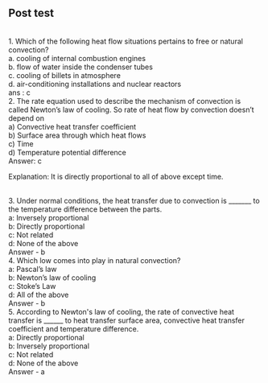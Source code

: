 ## Post test
<br>
1. Which of the following heat flow situations pertains to free or natural convection?
<br>
a. cooling of internal combustion engines
<br>
b. flow of water inside the condenser tubes
<br>
c. cooling of billets in atmosphere
<br>
d. air-conditioning installations and nuclear reactors
<br>
ans : c

<br>
2. The rate equation used to describe the mechanism of convection is called Newton’s law of cooling. So rate of heat flow by convection doesn’t depend on
<br>
a) Convective heat transfer coefficient
<br>
b) Surface area through which heat flows
<br>
c) Time
<br>
d) Temperature potential difference

<br>
Answer: c

Explanation: It is directly proportional to all of above except time.

<br>
3. Under normal conditions, the heat transfer due to convection is _______ to the temperature difference between the parts. 
<br>
a: Inversely proportional 
<br>
b: Directly proportional 
<br>
c: Not related 
<br>
d: None of the above
<br>
Answer - b

<br>
4. Which low comes into play in natural convection?
<br>
a: Pascal’s law
<br>
b: Newton’s law of cooling
<br>
c: Stoke’s Law
<br>
d: All of the above
<br>
Answer - b

<br>
5. According to Newton's law of cooling, the rate of convective heat transfer is ______ to heat transfer surface area, convective heat transfer coefficient and temperature difference. 
<br>
a: Directly proportional 
<br>
b: Inversely proportional 
<br>
c: Not related 
<br>
d: None of the above   
<br>
Answer - a

